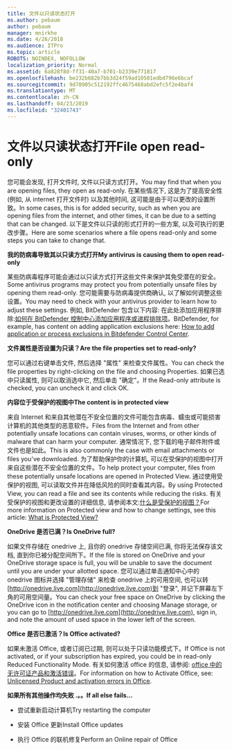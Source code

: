 ```yaml
---
title: 文件以只读状态打开
ms.author: pebaum
author: pebaum
manager: mnirkhe
ms.date: 4/26/2018
ms.audience: ITPro
ms.topic: article
ROBOTS: NOINDEX, NOFOLLOW
localization_priority: Normal
ms.assetid: 6a828f8d-ff31-40a7-b701-b2339e771817
ms.openlocfilehash: be232b682b7bb3d24f59ad10501edbd796e6bcaf
ms.sourcegitcommit: 9d78905c512192ffc4675468abd2efc5f2e4baf4
ms.translationtype: MT
ms.contentlocale: zh-CN
ms.lasthandoff: 04/23/2019
ms.locfileid: "32401743"
---
```

# <a name="file-open-read-only"></a><span data-ttu-id="96b64-102">文件以只读状态打开</span><span class="sxs-lookup"><span data-stu-id="96b64-102">File open read-only</span></span>

<span data-ttu-id="96b64-103">您可能会发现, 打开文件时, 文件以只读方式打开。</span><span class="sxs-lookup"><span data-stu-id="96b64-103">You may find that when you are opening files, they open as read-only.</span></span> <span data-ttu-id="96b64-104">在某些情况下, 这是为了提高安全性 (例如, 从 internet 打开文件时) 以及其他时间, 这可能是由于可以更改的设置所致。</span><span class="sxs-lookup"><span data-stu-id="96b64-104">In some cases, this is for added security, such as when you are opening files from the internet, and other times, it can be due to a setting that can be changed.</span></span> <span data-ttu-id="96b64-105">以下是文件以只读的形式打开的一些方案, 以及可执行的更改步骤。</span><span class="sxs-lookup"><span data-stu-id="96b64-105">Here are some scenarios where a file opens read-only and some steps you can take to change that.</span></span>
  
 <span data-ttu-id="96b64-106">**我的防病毒导致其以只读方式打开**</span><span class="sxs-lookup"><span data-stu-id="96b64-106">**My antivirus is causing them to open read-only**</span></span>
  
<span data-ttu-id="96b64-107">某些防病毒程序可能会通过以只读方式打开这些文件来保护其免受潜在的安全。</span><span class="sxs-lookup"><span data-stu-id="96b64-107">Some antivirus programs may protect you from potentially unsafe files by opening them read-only.</span></span> <span data-ttu-id="96b64-108">您可能需要与防病毒提供商确认, 以了解如何调整这些设置。</span><span class="sxs-lookup"><span data-stu-id="96b64-108">You may need to check with your antivirus provider to learn how to adjust these settings.</span></span> <span data-ttu-id="96b64-109">例如, BitDefender 包含以下内容: 在此处添加应用程序排除:[如何在 BitDefender 控制中心添加应用程序或进程排除项](https://www.bitdefender.com/support/how-to-add-application-or-process-exclusions-in-bitdefender-control-center-1119.mdl)。</span><span class="sxs-lookup"><span data-stu-id="96b64-109">BitDefender, for example, has content on adding application exclusions here: [How to add application or process exclusions in Bitdefender Control Center](https://www.bitdefender.com/support/how-to-add-application-or-process-exclusions-in-bitdefender-control-center-1119.mdl).</span></span>
  
 <span data-ttu-id="96b64-110">**文件属性是否设置为只读？**</span><span class="sxs-lookup"><span data-stu-id="96b64-110">**Are the file properties set to read-only?**</span></span>
  
<span data-ttu-id="96b64-111">您可以通过右键单击文件, 然后选择 "属性" 来检查文件属性。</span><span class="sxs-lookup"><span data-stu-id="96b64-111">You can check the file properties by right-clicking on the file and choosing Properties.</span></span> <span data-ttu-id="96b64-112">如果已选中只读属性, 则可以取消选中它, 然后单击 "确定"。</span><span class="sxs-lookup"><span data-stu-id="96b64-112">If the Read-only attribute is checked, you can uncheck it and click OK.</span></span>
  
 <span data-ttu-id="96b64-113">**内容位于受保护的视图中**</span><span class="sxs-lookup"><span data-stu-id="96b64-113">**The content is in protected view**</span></span>
  
<span data-ttu-id="96b64-114">来自 Internet 和来自其他潜在不安全位置的文件可能包含病毒、蠕虫或可能损害计算机的其他类型的恶意软件。</span><span class="sxs-lookup"><span data-stu-id="96b64-114">Files from the Internet and from other potentially unsafe locations can contain viruses, worms, or other kinds of malware that can harm your computer.</span></span> <span data-ttu-id="96b64-115">通常情况下, 您下载的电子邮件附件或文件也是如此。</span><span class="sxs-lookup"><span data-stu-id="96b64-115">This is also commonly the case with email attachments or files you've downloaded.</span></span> <span data-ttu-id="96b64-116">为了帮助保护你的计算机, 可以在受保护的视图中打开来自这些潜在不安全位置的文件。</span><span class="sxs-lookup"><span data-stu-id="96b64-116">To help protect your computer, files from these potentially unsafe locations are opened in Protected View.</span></span> <span data-ttu-id="96b64-117">通过使用受保护的视图, 可以读取文件并在降低风险的同时查看其内容。</span><span class="sxs-lookup"><span data-stu-id="96b64-117">By using Protected View, you can read a file and see its contents while reducing the risks.</span></span> <span data-ttu-id="96b64-118">有关受保护的视图和更改设置的详细信息, 请参阅本文:[什么是受保护的视图？](https://support.office.com/article/d6f09ac7-e6b9-4495-8e43-2bbcdbcb6653)</span><span class="sxs-lookup"><span data-stu-id="96b64-118">For more information on Protected view and how to change settings, see this article: [What is Protected View?](https://support.office.com/article/d6f09ac7-e6b9-4495-8e43-2bbcdbcb6653)</span></span>
  
 <span data-ttu-id="96b64-119">**OneDrive 是否已满？**</span><span class="sxs-lookup"><span data-stu-id="96b64-119">**Is OneDrive full?**</span></span>
  
<span data-ttu-id="96b64-120">如果文件存储在 onedrive 上, 且你的 onedrive 存储空间已满, 你将无法保存该文档, 直到你已被分配空间所下。</span><span class="sxs-lookup"><span data-stu-id="96b64-120">If the file is stored on OneDrive and your OneDrive storage space is full, you will be unable to save the document until you are under your allotted space.</span></span> <span data-ttu-id="96b64-121">您可以通过单击通知中心中的 onedrive 图标并选择 "管理存储" 来检查 onedrive 上的可用空间, 也可以转[http://onedrive.live.com](http://onedrive.live.com)到 "登录", 并记下屏幕左下角的可用空间量。</span><span class="sxs-lookup"><span data-stu-id="96b64-121">You can check your free space on OneDrive by clicking the OneDrive icon in the notification center and choosing Manage storage, or you can go to [http://onedrive.live.com](http://onedrive.live.com), sign in, and note the amount of used space in the lower left of the screen.</span></span>
  
 <span data-ttu-id="96b64-122">**Office 是否已激活？**</span><span class="sxs-lookup"><span data-stu-id="96b64-122">**Is Office activated?**</span></span>
  
<span data-ttu-id="96b64-123">如果未激活 Office, 或者订阅已过期, 则可以处于只读功能模式下。</span><span class="sxs-lookup"><span data-stu-id="96b64-123">If Office is not activated, or if your subscription has expired, you could be in read-only Reduced Functionality Mode.</span></span> <span data-ttu-id="96b64-124">有关如何激活 office 的信息, 请参阅: [office 中的无许可证产品和激活错误](https://support.office.com/article/unlicensed-product-and-activation-errors-in-office-0d23d3c0-c19c-4b2f-9845-5344fedc4380)。</span><span class="sxs-lookup"><span data-stu-id="96b64-124">For information on how to Activate Office, see: [Unlicensed Product and activation errors in Office](https://support.office.com/article/unlicensed-product-and-activation-errors-in-office-0d23d3c0-c19c-4b2f-9845-5344fedc4380).</span></span>
  
 <span data-ttu-id="96b64-125">**如果所有其他操作均失败 .。。**</span><span class="sxs-lookup"><span data-stu-id="96b64-125">**If all else fails...**</span></span>
  
- <span data-ttu-id="96b64-126">尝试重新启动计算机</span><span class="sxs-lookup"><span data-stu-id="96b64-126">Try restarting the computer</span></span>
    
- <span data-ttu-id="96b64-127">安装 Office 更新</span><span class="sxs-lookup"><span data-stu-id="96b64-127">Install Office updates</span></span>
    
- <span data-ttu-id="96b64-128">执行 Office 的联机修复</span><span class="sxs-lookup"><span data-stu-id="96b64-128">Perform an Online repair of Office</span></span>
    

